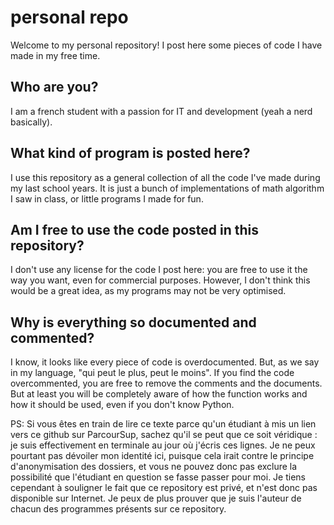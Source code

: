 # personal repo

Welcome to my personal repository! I post here some pieces of code I have made in my free time.

## Who are you?

I am a french student with a passion for IT and development (yeah a nerd basically).

## What kind of program is posted here?

I use this repository as a general collection of all the code I've made during my last school years. It is just a bunch of implementations of math algorithm I saw in class, or little programs I made for fun.

## Am I free to use the code posted in this repository?

I don't use any license for the code I post here: you are free to use it the way you want, even for commercial purposes. However, I don't think this would be a great idea, as my programs may not be very optimised.

## Why is everything so documented and commented?

I know, it looks like every piece of code is overdocumented. But, as we say in my language, "qui peut le plus, peut le moins". If you find the code overcommented, you are free to remove the comments and the documents. But at least you will be completely aware of how the function works and how it should be used, even if you don't know Python.


PS: Si vous êtes en train de lire ce texte parce qu'un étudiant à mis un lien vers ce github sur ParcourSup, sachez qu'il se peut que ce soit véridique : je suis effectivement en terminale au jour où j'écris ces lignes. Je ne peux pourtant pas dévoiler mon identité ici, puisque cela irait contre le principe d'anonymisation des dossiers, et vous ne pouvez donc pas exclure la possibilité que l'étudiant en question se fasse passer pour moi. Je tiens cependant à souligner le fait que ce repository est privé, et n'est donc pas disponible sur Internet. Je peux de plus prouver que je suis l'auteur de chacun des programmes présents sur ce repository.
